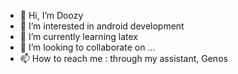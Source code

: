 - 👋 Hi, I’m Doozy
- 👀 I’m interested in android development
- 🌱 I’m currently learning latex
- 💞️ I’m looking to collaborate on ...
- 📫 How to reach me : through my assistant, Genos

<!---
DoozyDoz/DoozyDoz is a ✨ special ✨ repository because its `README.md` (this file) appears on your GitHub profile.
You can click the Preview link to take a look at your changes.
--->
